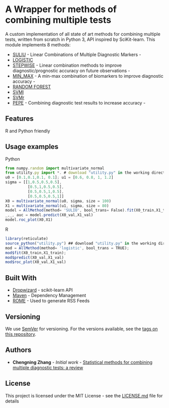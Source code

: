 # A Wrapper for methods of combining multiple tests

A custom implementation of all state of art methods for combining multiple tests, written from scratch in Python 3, API inspired by SciKit-learn. 
This module implements 8 methods:

* [SULIU](https://www.tandfonline.com/doi/abs/10.1080/01621459.1993.10476417)  -  Linear Combinations of Multiple Diagnostic Markers - 
* [LOGISTIC](https://academic.oup.com/biomet/article-abstract/54/1-2/167/331528?redirectedFrom=PDF)
* [STEPWISE](https://www.ncbi.nlm.nih.gov/pmc/articles/PMC4180010/) - Linear combination methods to improve diagnostic/prognostic accuracy on  future observations - 
* [MIN_MAX](https://onlinelibrary.wiley.com/doi/full/10.1002/sim.4238?casa_token=Pumu2QRlkAgAAAAA%3AGb2f-XbvH7doJzpYZV35xxl7m1Ys_g9XENZKQlcB6z7-lV8b_7pN2uV-3XIUTqZu1Cl9fnzug2pL1OM) - A min-max combination of biomarkers to improve diagnostic accuracy - 
* [RANDOM FOREST](https://www.amazon.com/Classification-Regression-Wadsworth-Statistics-Probability/dp/0412048418)
* [SVMl](https://www.cambridge.org/core/books/an-introduction-to-support-vector-machines-and-other-kernelbased-learning-methods/A6A6F4084056A4B23F88648DDBFDD6FC)
* [SVMr](https://www.cambridge.org/core/books/an-introduction-to-support-vector-machines-and-other-kernelbased-learning-methods/A6A6F4084056A4B23F88648DDBFDD6FC)
* [PEPE](https://onlinelibrary.wiley.com/doi/full/10.1111/j.1541-0420.2005.00420.x?casa_token=dwAgLvAvM5UAAAAA%3AVh00VmFM1QDWQGKbhqGWpfOG-x2oaHrzWYX8AbcB72VC3_h0V6C2N2Kg19x9W1yohh-Yv06XL062ZBs) - Combining diagnostic test results to increase accuracy - 

## Features

R and Python friendly

## Usage examples

Python
```javascript
from numpy.random import multivariate_normal
from utility.py import *. # download "utility.py" in the working directory.
u0 = [0.1,0.1,0.1, 0.1]; u1 = [0.6, 0.8, 1, 1.2]
sigma = [[1,0.5,0.5,0.5],
          [0.5,1,0.5,0.5],
          [0.5,0.5,1,0.5],
          [0.5,0.5,0.5,1]]
X0 = multivariate_normal(u0, sigma, size = 100)
X1 = multivariate_normal(u1, sigma, size = 80)
model = AllMethod(method= 'SULIU', bool_trans= False).fit(X0_train,X1_train)
_,_, auc = model.predict(X0_val,X1_val)
model.roc_plot(X0,X1)
```

R
```javascript
library(reticulate)
source_python("utility.py") ## download "utility.py" in the working directory.
mod = AllMethod(method= 'logistic', bool_trans = TRUE);
mod$fit(X0_train,X1_train); 
mod$predict(X0_val,X1_val)
mod$roc_plot(X0_val,X1_val)
```

## Built With

* [Dropwizard](https://scikit-learn.org/stable/modules/classes.html) - scikit-learn API
* [Maven](https://maven.apache.org/) - Dependency Management
* [ROME](https://rometools.github.io/rome/) - Used to generate RSS Feeds


## Versioning

We use [SemVer](http://semver.org/) for versioning. For the versions available, see the [tags on this repository](https://github.com/your/project/tags). 

## Authors

* **Chengning Zhang** - *Initial work* - [Statistical methods for combining multiple diagnostic tests: a review](https://github.com/chengning-zhang/)

## License

This project is licensed under the MIT License - see the [LICENSE.md](LICENSE.md) file for details




